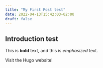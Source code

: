 ```yaml
---
title: "My First Post test"
date: 2022-04-13T15:42:03+02:00
draft: false
---
```

## Introduction test

This is **bold** text, and this is *emphasized* text.

Visit the Hugo website!
